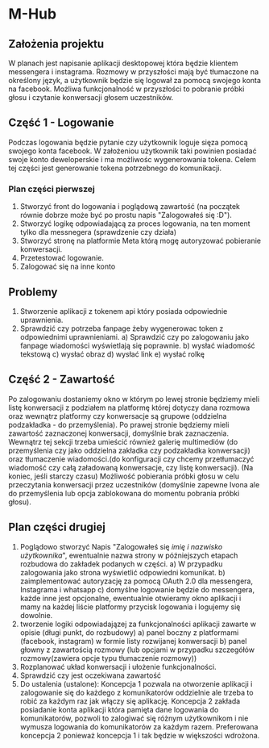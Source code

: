 # M-Hub
## Założenia projektu
W planach jest napisanie aplikacji desktopowej która będzie klientem messengera i instagrama. Rozmowy w przyszłości mają być tłumaczone na określony język, a użytkownik będzie się logował za pomocą swojego konta na facebook.
Możliwa funkcjonalność w przyszłości to pobranie próbki głosu i czytanie konwersacji głosem uczestników.

## Część 1 - Logowanie
Podczas logowania będzie pytanie czy użytkownik loguje sięza pomocą swojego konta facebook. W założeniou użytkownik taki powinien posiadać swoje konto deweloperskie i ma możliwośc wygenerowania tokena. Celem tej części jest generowanie tokena potrzebnego do komunikacji.

### Plan części pierwszej
1. Stworzyć front do logowania i poglądową zawartość (na początek równie dobrze może być po prostu napis "Zalogowałeś się :D").
2. Stworzyć logikę odpowiadającą za proces logowania, na ten moment tylko dla  messnegera (sprawdzenie czy działa)
3. Stworzyć stronę na platformie Meta którą mogę autoryzować pobieranie konwersacji. 
4. Przetestować logowanie.
5. Zalogować się na inne konto
## Problemy
1. Stworzenie aplikacji z tokenem api który posiada odpowiednie uprawnienia.
2. Sprawdzić czy potrzeba fanpage żeby wygenerowac token z odpowiednimi uprawnieniami.
  a) Sprawdzić czy po zalogowaniu jako fanpage wiadomości wyświetlają się poprawnie.
  b) wysłać wiadomość tekstową
  c) wysłać obraz
  d) wysłać link
  e) wysłać rolkę 


## Część 2 - Zawartość
Po zalogowaniu dostaniemy okno w którym po lewej stronie będziemy mieli listę konwersacji z podziałem na platformę której dotyczy dana rozmowa oraz wewnątrz platformy czy konwersacje są grupowe (oddzielna podzakładka - do przemyślenia).
Po prawej stronie będziemy mieli zawartość zaznaczonej konwersacji, domyślnie brak zaznaczenia. Wewnątrz tej sekcji trzeba umieścić również galerię multimediów (do przemyślenia czy jako oddzielna zakładka czy podzakładka konwersacji) oraz tłumaczenie wiadomości.(do konfiguracji czy chcemy przetłumaczyć wiadomość czy całą załadowaną konwersacje, czy listę konwersacji).
(Na koniec, jeśli starczy czasu)
Możliwość pobierania próbki głosu w celu przeczytania konwersacji przez uczestników (domyślnie zapewne Ivona ale do przemyślenia lub opcja zablokowana do momentu pobrania próbki głosu).

## Plan części drugiej
1. Poglądowo stworzyć Napis "Zalogowałeś się *imię i nazwisko użytkownika*", ewentualnie nazwa strony w późniejszych etapach rozbudowa do zakładek podanych w części.
a) W przypadku zalogowania jako strona wyświetlić odpowiedni komunikat.
b) zaimplementować autoryzację za pomocą OAuth 2.0 dla messengera, Instagrama i whatsapp
c) domyślne logowanie będzie do messengera, każde inne jest opcjonalne, ewentualnie otwieramy okno aplikacji i mamy na każdej liście platformy przycisk logowania i logujemy się dowolnie.
3. tworzenie logiki odpowiadajązej za funkcjonalności aplikacji zawarte w opisie (długi punkt, do rozbudowy)
   a) panel boczny z platformami (facebook, instagram) w formie listy rozwijanej konwersacji
   b) panel głowny z zawartością rozmowy (lub opcjami w przypadku szczegółów rozmowy(zawiera opcje typu tłumaczenie rozmowy))
4. Rozplanować układ konwersacji i ułożenie funkcjonalności.
5. Sprawdzić czy jest oczekiwana zawartość 
6. Do ustalenia (ustalone): Koncepcja 1 pozwala na otworzenie aplikacji i zalogowanie się do każdego z komunikatorów oddzielnie ale trzeba to robić za każdym raz jak włączy się aplikację. 
Koncepcja 2 zakłada posiadanie konta aplikacji która pamięta dane logowania do komunikatorów, pozwoli to zalogiwać się różnym użytkownikom i nie wymusza logowania do komunikatorów za każdym razem.
Preferowana koncepcja 2 ponieważ koncepcja 1 i tak będzie w większości wdrożona.